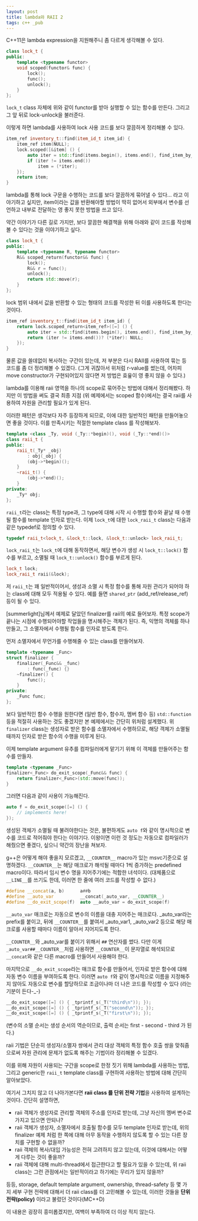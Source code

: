 ```yaml
---
layout: post
title: lambda와 RAII 2
tags: c++ _pub
---
```


C++11은 lambda expression을 지원해주니 좀 다르게 생각해볼 수 있다.

```cpp
class lock_t {
public:
    template <typename functor>
    void scoped(functor& func) {
        lock();
        func();
        unlock();
    }
};
```

`lock_t` class 자체에 위와 같이 functor를 받아 실행할 수 있는 함수를 만든다. 그리고 그 앞 뒤로 lock-unlock을 불러준다.

이렇게 하면 lambda를 사용하여 lock 사용 코드를 보다 깔끔하게 정리해볼 수 있다.

```cpp
item_ref inventory_t::find(item_id_t item_id) {
    item_ref item(NULL);
    lock.scoped([&item] () {
        auto iter = std::find(items.begin(), items.end(), find_item_by_id(item_id));
        if (iter != items.end())
            item = (*iter);
    });
    return item;
}
```

lambda를 통해 lock 구문을 수행하는 코드를 보다 깔끔하게 묶어낼 수 있다... 라고 이야기하고 싶지만, item이라는 값을 반환해야할 방법이 딱히 없어서 외부에서 변수를 선언하고 내부로 전달하는 영 좋지 못한 방법을 쓰고 있다.

약간 이야기가 다른 길로 가지만, 보다 깔끔한 해결책을 위해 아래와 같이 코드를 작성해볼 수 있다는 것을 이야기하고 싶다.

```cpp
class lock_t {
public:
    template <typename R, typename functor>
    R&& scoped_return(functor&& func) {
        lock();
        R&& r = func();
        unlock();
        return std::move(r);
    }
};
```

lock 범위 내에서 값을 반환할 수 있는 형태의 코드를 작성한 뒤 이를 사용하도록 한다는 것이다.

```cpp
item_ref inventory_t::find(item_id_t item_id) {
    return lock.scoped_return<item_ref>([=] () {
        auto iter = std::find(items.begin(), items.end(), find_item_by_id(item_id));
        return (iter != items.end())? (*iter): NULL;
    });
}
```

물론 값을 쓸데없이 복사하는 구간이 있는데, 저 부분은 다시 RAII를 사용하여 묶는 등 코드를 좀 더 정리해볼 수 있겠다. (그게 귀찮아서 위처럼 r-value를 썼는데, 어차피 move constructor가 구현되어있지 않다면 저 방법은 효윺이 영 좋지 않을 수 있다.)


lambda를 이용해 raii 영역을 하나의 scope로 묶어주는 방법에 대해서 정리해봤다. 하지만 이 방법을 써도 결국 최종 지점 (위 예제에서는 scoped 함수)에서는 결국 raii를 사용하여 자원을 관리할 필요가 있게 된다.

이러한 패턴은 생각보다 자주 등장하게 되므로, 이에 대한 일반적인 패턴을 만들어놓으면 좋을 것이다. 이를 만족시키는 적절한 template class 를 작성해보자.

```cpp
template <class _Ty, void (_Ty::*begin)(), void (_Ty::*end)()>
class raii_t {
public:
    raii_t(_Ty* _obj)
        : obj(_obj) {
        (obj->*begin)();
    }
    ~raii_t() {
        (obj->*end)();
    }
private:
    _Ty* obj;
};
```

`raii_t`라는 class는 특정 type과, 그 type에 대해 시작 시 수행할 함수와 끝날 때 수행될 함수를 template 인자로 받는다. 이제 `lock_t`에 대한 `lock_raii_t` class는 다음과 같은 typedef로 정의할 수 있다.

```cpp
typedef raii_t<lock_t, &lock_t::lock, &lock_t::unlock> lock_raii_t;
```

`lock_raii_t`는 `lock_t`에 대해 동작하면서, 해당 변수가 생성 시 `lock_t::lock()` 함수를 부르고, 소멸될 때 `lock_t::unlock()` 함수를 부르게 된다.

```cpp
lock_t lock;
lock_raii_t raii(&lock);
```

저 `raii_t`는 꽤 일반적이어서, 생성과 소멸 시 특정 함수를 통해 자원 관리가 되어야 하는 class에 대해 모두 적용될 수 있다. 예를 들면 `shared_ptr` (add_ref/release_ref) 등이 될 수 있다.


[summerlight]님께서 예제로 달았던 finalizer를 raii의 예로 들어보자. 특정 scope가 끝나는 시점에 수행되어야할 작업들을 명시해주는 객체가 된다. 즉, 익명의 객체를 하나 만들고, 그 소멸자에서 수행될 함수를 인자로 받도록 한다.

먼저 소멸자에서 무언가를 수행해줄 수 있는 class를 만들어보자.

```cpp
template <typename _Func>
struct finalizer {
    finalizer(_Func&& _func)
        : func(_func) {}
    ~finalizer() {
        func();
    }
private:
    _Func func;
};
```

보다 일반적인 함수 수행을 원한다면 (일반 함수, 함수자, 멤버 함수 등) `std::function` 등을 적절히 사용하는 것도 좋겠지만 본 예제에서는 간단히 위처럼 설계했다. 위 `finalizer` class는 생성자로 받은 함수를 소멸자에서 수행하므로, 해당 객체가 소멸될 때까지 인자로 받은 함수의 수행을 미루게 된다.

이제 template argument 유추를 컴파일러에게 맡기기 위해 이 객체를 만들어주는 함수를 만들자.

```cpp
template <typename _Func>
finalizer<_Func> do_exit_scope(_Func&& func) {
    return finalizer<_Func>(std::move(func));
}
```

그러면 다음과 같이 사용이 가능해진다.

```cpp
auto f = do_exit_scope([=] () {
    // implements here!
});
```

생성된 객체가 소멸될 때 불려야한다는 것은, 불편하게도 `auto f`와 같이 명시적으로 변수를 코드로 적어줘야 한다는 이야기다. 이왕이면 이런 것 정도는 자동으로 컴파일러가 해줬으면 좋겠다, 싶으니 약간의 장난을 쳐보자.

g++은 어떻게 해야 좋을지 모르겠고, `__COUNTER__` macro가 있는 msvc기준으로 설명하겠다. `__COUNTER__`는 해당 매크로가 해석될 때마다 1씩 증가하는 predefined macro이다. 따라서 임시 변수 명을 지어주기에는 적합한 녀석이다. (대체품으로 `__LINE__`를 쓰기도 한데, 이러면 한 줄에 여러 코드를 작성할 수 없다.)

```cpp
#define __concat(a, b)      a##b
#define __auto_var          __concat(_auto_var, __COUNTER__)
#define __do_exit_scope(f)  auto __auto_var = do_exit_scope(f)
```

`__auto_var` 매크로는 자동으로 변수의 이름을 대충 지어주는 매크로다. _auto_var라는 prefix를 붙이고, 뒤에 `__COUNTER__`를 붙여서 _auto_var1, _auto_var2 등으로 해당 매크로를 사용할 때마다 이름이 알아서 지어지도록 한다.

`__COUNTER__`와 _auto_var를 붙이기 위해서 `##` 연산자를 썼다. 다만 이게 `_auto_var##__COUNTER__`처럼 사용하면 `__COUNTER__`이 문자열로 해석되므로 `__concat`와 같은 다른 macro를 만들어서 사용해야 한다.

마지막으로 `__do_exit_scope`라는 매크로 함수를 만들어서, 인자로 받은 함수에 대해 자동 변수 이름을 부여하도록 한다. 이러면 `auto f`와 같이 명시적으로 이름을 지정해주지 않아도 자동으로 변수를 할당하므로 조금이나마 더 나은 코드를 작성할 수 있다 (라는 기분이 든다-_-)

```cpp
__do_exit_scope([=] () { _tprintf_s(_T("third\n")); });
__do_exit_scope([=] () { _tprintf_s(_T("second\n")); });
__do_exit_scope([=] () { _tprintf_s(_T("first\n")); });
```

(변수의 소멸 순서는 생성 순서의 역순이므로, 출력 순서는 first - second - third 가 된다.)


raii 기법은 단순히 생성자/소멸자 쌍에서 관리 대상 객체의 특정 함수 호출 쌍을 맞춰줌으로써 자원 관리에 문제가 없도록 해주는 기법이라 정리해볼 수 있겠다.

이를 위해 자원이 사용되는 구간을 scope로 한정 짓기 위해 lambda를 사용하는 방법, 그리고 generic한 `raii_t` template class를 구현하여 사용하는 방법에 대해 간단히 알아보았다.

여기서 그치지 않고 더 나아가본다면 **raii class 를 단위 전략 기법**을 사용하여 설계하는 것이다. 간단히 설명하면,

* raii 객체가 생성자로 관리할 객체의 주소를 인자로 받는데, 그냥 자신의 멤버 변수로 가지고 있으면 안되나?
* raii 객체가 생성자, 소멸자에서 호출될 함수를 모두 template 인자로 받는데, 위의 finalizer 예제 처럼 한 쪽에 대해 아무 동작을 수행하지 않도록 할 수 있는 다른 장치를 구현할 수 없을까?
* raii 객체의 복사/대입 가능성은 전혀 고려하지 않고 있는데, 이것에 대해서는 어떻게 다루는 것이 좋을까?
* raii 객체에 대해 multi-thread에서 접근한다고 할 필요가 있을 수 있는데, 위 raii class는 그런 관점에서는 일반적이라고 하기에는 무리가 있지 않을까?

등등, storage, default template argument, ownership, thread-safety 등 몇 가지 세부 구현 전략에 대해서 더 raii class를 더 고민해볼 수 있는데, 이러한 것들을 **단위 전략(policy)** 이라고 불렀던 것이다(MC++D)

이 내용은 굉장히 흥미롭겠지만, 여백이 부족하여 더 이상 적지 않는다.
